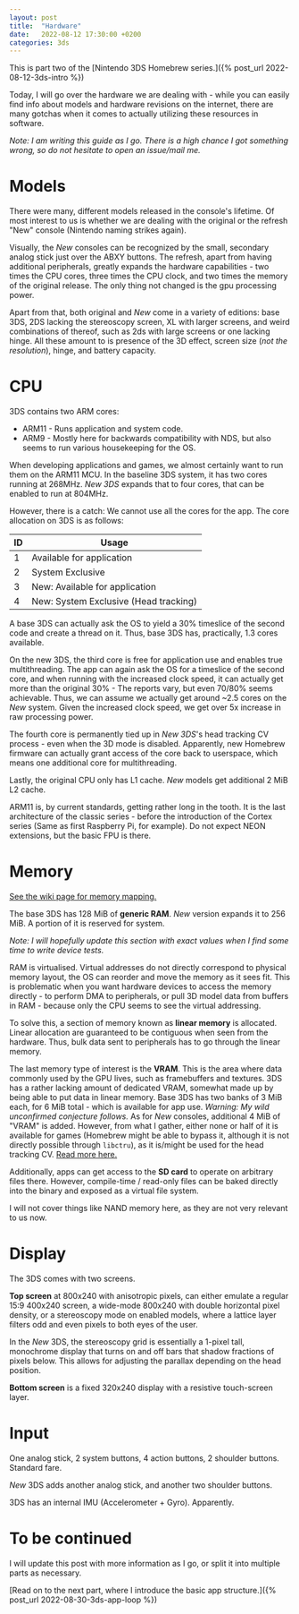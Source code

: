 ```yaml
---
layout: post
title:  "Hardware"
date:   2022-08-12 17:30:00 +0200
categories: 3ds
---
```


This is part two of the [Nintendo 3DS Homebrew series.]({% post_url 2022-08-12-3ds-intro %})

Today, I will go over the hardware we are dealing with - while you can easily find info about models and hardware revisions on the internet, there are many gotchas when it comes to actually utilizing these resources in software.

*Note: I am writing this guide as I go. There is a high chance I got something wrong, so do not hesitate to open an issue/mail me.*


# Models
There were many, different models released in the console's lifetime. Of most interest to us is whether we are dealing with the original or the refresh "New" console (Nintendo naming strikes again).

Visually, the _New_ consoles can be recognized by the small, secondary analog stick just over the ABXY buttons. The refresh, apart from having additional peripherals, greatly expands the hardware capabilities - two times the CPU cores, three times the CPU clock, and two times the memory of the original release. The only thing not changed is the gpu processing power.

Apart from that, both original and _New_ come in a variety of editions: base 3DS, 2DS lacking the stereoscopy screen, XL with larger screens, and weird combinations of thereof, such as 2ds with large screens or one lacking hinge. All these amount to is presence of the 3D effect, screen size (_not the resolution_), hinge, and battery capacity.

# CPU
3DS contains two ARM cores:
* ARM11 - Runs application and system code.
* ARM9 - Mostly here for backwards compatibility with NDS, but also seems to run various housekeeping for the OS.

When developing applications and games, we almost certainly want to run them on the ARM11 MCU. In the baseline 3DS system, it has two cores running at 268MHz. _New 3DS_ expands that to four cores, that can be enabled to run at 804MHz.

However, there is a catch: We cannot use all the cores for the app. The core allocation on 3DS is as follows:

| ID | Usage |
|----|-------|
| 1 | Available for application |
| 2 | System Exclusive |
| 3 | New: Available for application |
| 4 | New: System Exclusive (Head tracking) |

A base 3DS can actually ask the OS to yield a 30% timeslice of the second code and create a thread on it. Thus, base 3DS has, practically, 1.3 cores available.

On the new 3DS, the third core is free for application use and enables true multithreading. The app can again ask the OS for a timeslice of the second core, and when running with the increased clock speed, it can actually get more than the original 30% - The reports vary, but even 70/80% seems achievable. Thus, we can assume we actually get around ~2.5 cores on the _New_ system. Given the increased clock speed, we get over 5x increase in raw processing power.

The fourth core is permanently tied up in *New 3DS*'s head tracking CV process - even when the 3D mode is disabled. Apparently, new Homebrew firmware can actually grant access of the core back to userspace, which means one additional core for multithreading.

Lastly, the original CPU only has L1 cache. *New* models get additional 2 MiB L2 cache.

ARM11 is, by current standards, getting rather long in the tooth. It is the last architecture of the classic series - before the introduction of the Cortex series (Same as first Raspberry Pi, for example). Do not expect NEON extensions, but the basic FPU is there.

# Memory

[See the wiki page for memory mapping.](https://www.3dbrew.org/wiki/Memory_layout)

The base 3DS has 128 MiB of **generic RAM**. _New_ version expands it to 256 MiB.
A portion of it is reserved for system.

*Note: I will hopefully update this section with exact values when I find some time to write device tests.*

RAM is virtualised. Virtual addresses do not directly correspond to physical memory layout, the OS can reorder and move the memory as it sees fit. This is problematic when you want hardware devices to access the memory directly - to perform DMA to peripherals, or pull 3D model data from buffers in RAM - because only the CPU seems to see the virtual addressing.

To solve this, a section of memory known as **linear memory** is allocated. Linear allocation are guaranteed to be contiguous when seen from the hardware. Thus, bulk data sent to peripherals has to go through the linear memory.

The last memory type of interest is the **VRAM**. This is the area where data commonly used by the GPU lives, such as framebuffers and textures. 3DS has a rather lacking amount of dedicated VRAM, somewhat made up by being able to put data in linear memory. Base 3DS has two banks of 3 MiB each, for 6 MiB total - which is available for app use. *Warning: My wild unconfirmed conjecture follows.* As for *New* consoles, additional 4 MiB of "VRAM" is added. However, from what I gather, either none or half of it is available for games (Homebrew might be able to bypass it, although it is not directly possible through `libctru`), as it is/might be used for the head tracking CV. [Read more here.](https://www.3dbrew.org/wiki/Memory_layout#0x1F000000_(New_3DS_only))

Additionally, apps can get access to the **SD card** to operate on arbitrary files there. However, compile-time / read-only files can be baked directly into the binary and exposed as a virtual file system.

I will not cover things like NAND memory here, as they are not very relevant to us now.

# Display

The 3DS comes with two screens.

**Top screen** at 800x240 with anisotropic pixels, can either emulate a regular 15:9 400x240 screen, a wide-mode 800x240 with double horizontal pixel density, or a stereoscopy mode on enabled models, where a lattice layer filters odd and even pixels to both eyes of the user.

In the *New* 3DS, the stereoscopy grid is essentially a 1-pixel tall, monochrome display that turns on and off bars that shadow fractions of pixels below. This allows for adjusting the parallax depending on the head position.

**Bottom screen** is a fixed 320x240 display with a resistive touch-screen layer.

# Input
One analog stick, 2 system buttons, 4 action buttons, 2 shoulder buttons. Standard fare.

*New* 3DS adds another analog stick, and another two shoulder buttons.

3DS has an internal IMU (Accelerometer + Gyro). Apparently.

# To be continued
I will update this post with more information as I go, or split it into multiple parts as necessary.

[Read on to the next part, where I introduce the basic app structure.]({% post_url 2022-08-30-3ds-app-loop %})